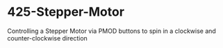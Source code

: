 # 425-Stepper-Motor
Controlling a Stepper Motor via PMOD buttons to spin in a clockwise and counter-clockwise direction
